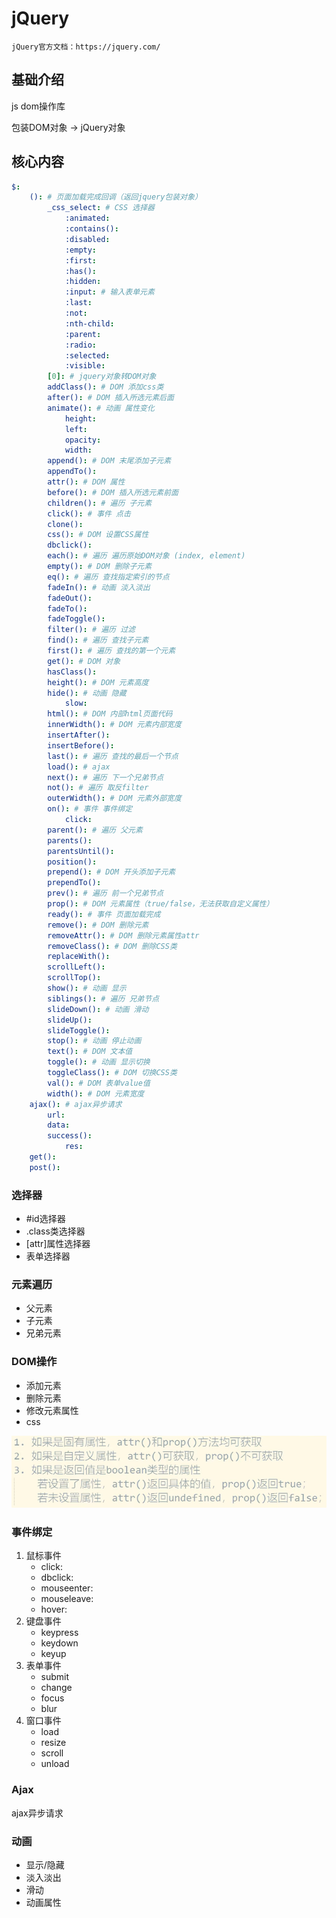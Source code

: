 # jQuery

`jQuery官方文档：https://jquery.com/`

## 基础介绍

js dom操作库

包装DOM对象 -> jQuery对象


## 核心内容
```yaml
$:
    (): # 页面加载完成回调（返回jquery包装对象）
        _css_select: # CSS 选择器
            :animated:
            :contains():
            :disabled:
            :empty:
            :first:
            :has():
            :hidden:
            :input: # 输入表单元素
            :last:
            :not:
            :nth-child:
            :parent:
            :radio:
            :selected:
            :visible:
        [0]: # jquery对象转DOM对象
        addClass(): # DOM 添加css类
        after(): # DOM 插入所选元素后面
        animate(): # 动画 属性变化
            height:
            left:
            opacity:
            width:
        append(): # DOM 末尾添加子元素
        appendTo():
        attr(): # DOM 属性
        before(): # DOM 插入所选元素前面
        children(): # 遍历 子元素
        click(): # 事件 点击
        clone():
        css(): # DOM 设置CSS属性
        dbclick():
        each(): # 遍历 遍历原始DOM对象 (index, element)
        empty(): # DOM 删除子元素
        eq(): # 遍历 查找指定索引的节点
        fadeIn(): # 动画 淡入淡出
        fadeOut():
        fadeTo():
        fadeToggle():
        filter(): # 遍历 过滤
        find(): # 遍历 查找子元素
        first(): # 遍历 查找的第一个元素
        get(): # DOM 对象
        hasClass():
        height(): # DOM 元素高度
        hide(): # 动画 隐藏
            slow:
        html(): # DOM 内部html页面代码
        innerWidth(): # DOM 元素内部宽度
        insertAfter():
        insertBefore():
        last(): # 遍历 查找的最后一个节点
        load(): # ajax
        next(): # 遍历 下一个兄弟节点
        not(): # 遍历 取反filter
        outerWidth(): # DOM 元素外部宽度
        on(): # 事件 事件绑定
            click:
        parent(): # 遍历 父元素
        parents():
        parentsUntil():
        position():
        prepend(): # DOM 开头添加子元素 
        prependTo():
        prev(): # 遍历 前一个兄弟节点
        prop(): # DOM 元素属性（true/false，无法获取自定义属性）
        ready(): # 事件 页面加载完成
        remove(): # DOM 删除元素
        removeAttr(): # DOM 删除元素属性attr
        removeClass(): # DOM 删除CSS类
        replaceWith():
        scrollLeft():
        scrollTop():
        show(): # 动画 显示
        siblings(): # 遍历 兄弟节点
        slideDown(): # 动画 滑动
        slideUp():
        slideToggle():
        stop(): # 动画 停止动画
        text(): # DOM 文本值
        toggle(): # 动画 显示切换
        toggleClass(): # DOM 切换CSS类
        val(): # DOM 表单value值
        width(): # DOM 元素宽度
    ajax(): # ajax异步请求
        url:
        data:
        success():
            res:
    get():
    post():
```

### 选择器
- #id选择器
- .class类选择器
- [attr]属性选择器 
- 表单选择器




### 元素遍历
- 父元素
- 子元素
- 兄弟元素



### DOM操作
- 添加元素
- 删除元素
- 修改元素属性
- css

![Jquery中attr和prop的区别](../assets/Jquery中attr和prop的区别.png)



### 事件绑定
1. 鼠标事件
    - click:
    - dbclick:
    - mouseenter:
    - mouseleave:
    - hover:
2. 键盘事件
    - keypress
    - keydown
    - keyup
3. 表单事件
    - submit
    - change
    - focus
    - blur
4. 窗口事件
    - load
    - resize
    - scroll
    - unload



### Ajax

ajax异步请求




### 动画
- 显示/隐藏
- 淡入淡出
- 滑动
- 动画属性
